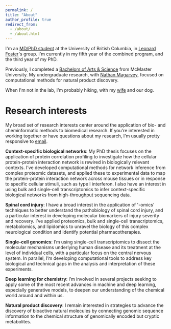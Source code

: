 ```yaml
---
permalink: /
title: "About"
author_profile: true
redirect_from: 
  - /about/
  - /about.html
---
```


I'm an [MD/PhD student](http://mdprogram.med.ubc.ca/mdphd/) at the University of British Columbia, in [Leonard Foster](https://www.msl.ubc.ca/people/dr-leonard-foster/)'s group. I'm currently in my fifth year of the combined program, and the third year of my PhD. 

Previously, I completed a [Bachelors of Arts & Science](https://artsci.mcmaster.ca) from McMaster University. My undergraduate research, with [Nathan Magarvey](https://chemistry.mcmaster.ca/component/comprofiler/userprofile/magarv.html), focused on computational methods for natural product discovery. 

When I'm not in the lab, I'm probably hiking, with my [wife](https://www.rbs.ca/members/jessie-lu/) and our dog. 

Research interests
======

My broad set of research interests center around the application of bio- and cheminformatic methods to biomedical research. If you're interested in working together or have questions about my research, I'm usually pretty responsive to [email](mailto:michaelskinnider@gmail.com).

**Context-specific biological networks**: My PhD thesis focuses on the application of protein correlation profiling to investigate how the cellular protein-protein interaction network is rewired in biologically relevant contexts. I’ve developed computational methods for network inference from complex proteomic datasets, and applied these to experimental data to map the protein-protein interaction network across mouse tissues or in response to specific cellular stimuli, such as type I interferon. I also have an interest in using bulk and single-cell transcriptomics to infer context-specific biological networks from high-throughput sequencing data. 

**Spinal cord injury**: I have a broad interest in the application of '-omics' techniques to better understand the pathobiology of spinal cord injury, and a particular interest in developing molecular biomarkers of injury severity and recovery. I’ve applied proteomics, bulk and single-cell transcriptomics, metabolomics, and lipidomics to unravel the biology of this complex neurological condition and identify potential pharmacotherapies.  

**Single-cell genomics**: I’m using single-cell transcriptomics to dissect the molecular mechanisms underlying human disease and its treatment at the level of individual cells, with a particular focus on the central nervous system. In parallel, I’m developing computational tools to address key biological and technical gaps in the analysis and interpretation of these experiments. 

**Deep learning for chemistry**: I’m involved in several projects seeking to apply some of the most recent advances in machine and deep learning, especially generative models, to deepen our understanding of the chemical world around and within us.

**Natural product discovery**: I remain interested in strategies to advance the discovery of bioactive natural molecules by connecting genomic sequence information to the chemical structure of genomically encoded but cryptic metabolites. 
